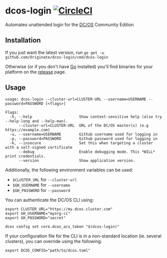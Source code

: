 # dcos-login [![CircleCI](https://circleci.com/gh/Originate/dcos-login.svg?style=svg&circle-token=95537e153102c2e81b3a5b8c72a2e68a0502776a)](https://circleci.com/gh/Originate/dcos-login)

Automates unattended login for the [DC/OS](https://dcos.io/) Community Edition

## Installation

If you just want the latest version, run `go get -u github.com/Originate/dcos-login/cmd/dcos-login`

Otherwise (or if you don't have [Go](https://golang.org/doc/install) installed) you'll find binaries for your
platform on the [release](https://github.com/Originate/dcos-login/releases) page.

## Usage

```
usage: dcos-login --cluster-url=CLUSTER-URL --username=USERNAME --password=PASSWORD [<flags>]

Flags:
  -h, --help                     Show context-sensitive help (also try --help-long and --help-man).
      --cluster-url=CLUSTER-URL  URL of the DC/OS master(s) (e.g https://example.com)
  -u, --username=USERNAME        Github username used for logging in
  -p, --password=PASSWORD        Github password used for logging in
  -k, --insecure                 Set this when targeting a cluster with a self-signed certificate
      --debug                    Enable debugging mode. This *WILL* print credentials.
      --version                  Show application version.
```

Additionally, the following environment variables can be used:

- `$CLUSTER_URL` for `--cluster-url`
- `$GH_USERNAME` for `--username`
- `$GH_PASSWORD` for `--password`

You can authenticate the DC/OS CLI using:
```shell
export CLUSTER_URL="https://my.dcos.cluster.com"
export GH_USERNAME="myorg-ci"
export GH_PASSWORD="secret"

dcos config set core.dcos_acs_token "$(dcos-login)"
```

If your configuration file for the CLI is in a non-standard location (ie. several clusters), you can override
using the following:
```shell
export DCOS_CONFIG="path/to/dcos.toml"
```
